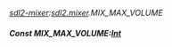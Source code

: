 _[sdl2-mixer](../../modules/sdl2-mixer/sdl2-mixer-module.md):[sdl2.mixer](../../modules/sdl2/sdl2-mixer.md).MIX\_MAX\_VOLUME_
##### Const MIX\_MAX\_VOLUME:[Int](../../modules/wonkey/wonkey-types-int.md)
